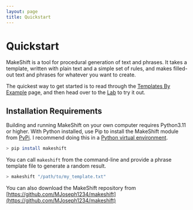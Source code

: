 ```yaml
---
layout: page
title: Quickstart
---
```


# Quickstart

MakeShift is a tool for procedural generation of text and phrases. It takes a template, written with plain text and a simple set of rules, and makes filled-out text and phrases for whatever you want to create.

The quickest way to get started is to read through the [Templates By Example](templates.md) page, and then head over to the [Lab](lab.md) to try it out.

## Installation Requirements
Building and running MakeShift on your own computer requires Python3.11 or higher. With Python installed, use Pip to install the MakeShift module from [PyPi](https://pypi.org/project/makeshift/). I recommend doing this in a [Python virtual environment](https://docs.python.org/3/tutorial/venv.html).
```bash
> pip install makeshift
```

You can call `makeshift` from the command-line and provide a phrase template file to generate a random result.
```bash
> makeshift "/path/to/my_template.txt"
```

You can also download the MakeShift repository from [https://github.com/MJoseph1234/makeshift](https://github.com/MJoseph1234/makeshift)